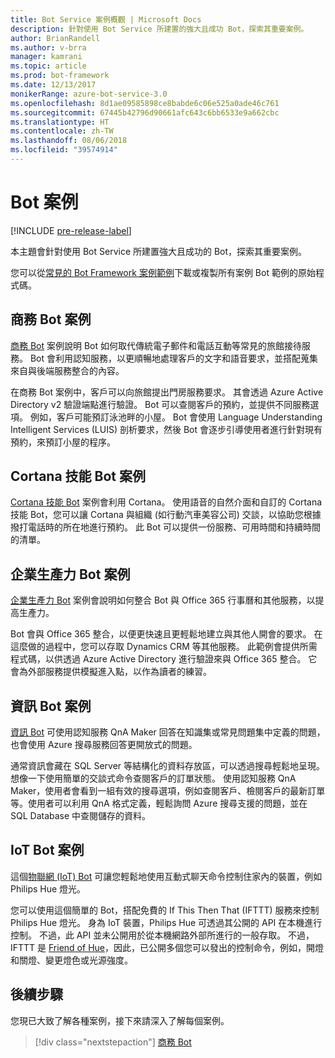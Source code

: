 ```yaml
---
title: Bot Service 案例概觀 | Microsoft Docs
description: 針對使用 Bot Service 所建置的強大且成功 Bot，探索其重要案例。
author: BrianRandell
ms.author: v-brra
manager: kamrani
ms.topic: article
ms.prod: bot-framework
ms.date: 12/13/2017
monikerRange: azure-bot-service-3.0
ms.openlocfilehash: 8d1ae09585898ce8babde6c06e525a0ade46c761
ms.sourcegitcommit: 67445b42796d90661afc643c6bb6533e9a662cbc
ms.translationtype: HT
ms.contentlocale: zh-TW
ms.lasthandoff: 08/06/2018
ms.locfileid: "39574914"
---
```

# <a name="bot-scenarios"></a>Bot 案例

[!INCLUDE [pre-release-label](includes/pre-release-label-v3.md)]

本主題會針對使用 Bot Service 所建置強大且成功的 Bot，探索其重要案例。

您可以從[常見的 Bot Framework 案例範例](https://aka.ms/bot/scenarios)下載或複製所有案例 Bot 範例的原始程式碼。

## <a name="commerce-bot-scenario"></a>商務 Bot 案例
[商務 Bot](bot-service-scenario-commerce.md) 案例說明 Bot 如何取代傳統電子郵件和電話互動等常見的旅館接待服務。 Bot 會利用認知服務，以更順暢地處理客戶的文字和語音要求，並搭配蒐集來自與後端服務整合的內容。

在商務 Bot 案例中，客戶可以向旅館提出門房服務要求。 其會透過 Azure Active Directory v2 驗證端點進行驗證。 Bot 可以查閱客戶的預約，並提供不同服務選項。 例如，客戶可能預訂泳池畔的小屋。 Bot 會使用 Language Understanding Intelligent Services (LUIS) 剖析要求，然後 Bot 會逐步引導使用者進行針對現有預約，來預訂小屋的程序。

## <a name="cortana-skill-bot-scenario"></a>Cortana 技能 Bot 案例
[Cortana 技能 Bot](bot-service-scenario-cortana-skill.md) 案例會利用 Cortana。 使用語音的自然介面和自訂的 Cortana 技能 Bot，您可以讓 Cortana 與組織 (如行動汽車美容公司) 交談，以協助您根據撥打電話時的所在地進行預約。 此 Bot 可以提供一份服務、可用時間和持續時間的清單。

## <a name="enterprise-productivity-bot-scenario"></a>企業生產力 Bot 案例
[企業生產力 Bot](bot-service-scenario-enterprise-productivity.md) 案例會說明如何整合 Bot 與 Office 365 行事曆和其他服務，以提高生產力。

Bot 會與 Office 365 整合，以便更快速且更輕鬆地建立與其他人開會的要求。 在這麼做的過程中，您可以存取 Dynamics CRM 等其他服務。 此範例會提供所需程式碼，以供透過 Azure Active Directory 進行驗證來與 Office 365 整合。 它會為外部服務提供模擬進入點，以作為讀者的練習。

## <a name="information-bot-scenario"></a>資訊 Bot 案例
[資訊 Bot](bot-service-scenario-informational.md) 可使用認知服務 QnA Maker 回答在知識集或常見問題集中定義的問題，也會使用 Azure 搜尋服務回答更開放式的問題。

通常資訊會藏在 SQL Server 等結構化的資料存放區，可以透過搜尋輕鬆地呈現。 想像一下使用簡單的交談式命令查閱客戶的訂單狀態。 使用認知服務 QnA Maker，使用者會看到一組有效的搜尋選項，例如查閱客戶、檢閱客戶的最新訂單等。使用者可以利用 QnA 格式定義，輕鬆詢問 Azure 搜尋支援的問題，並在 SQL Database 中查閱儲存的資料。

## <a name="iot-bot-scenario"></a>IoT Bot 案例
這個[物聯網 (IoT) Bot](bot-service-scenario-internet-things.md) 可讓您輕鬆地使用互動式聊天命令控制住家內的裝置，例如 Philips Hue 燈光。

您可以使用這個簡單的 Bot，搭配免費的 If This Then That (IFTTT) 服務來控制 Philips Hue 燈光。 身為 IoT 裝置，Philips Hue 可透過其公開的 API 在本機進行控制。 不過，此 API 並未公開用於從本機網路外部所進行的一般存取。 不過，IFTTT 是 [Friend of Hue](http://www2.meethue.com/en-us/friends-of-hue/ifttt/)，因此，已公開多個您可以發出的控制命令，例如，開燈和關燈、變更燈色或光源強度。

## <a name="next-steps"></a>後續步驟
您現已大致了解各種案例，接下來請深入了解每個案例。

> [!div class="nextstepaction"]
> [商務 Bot](bot-service-scenario-commerce.md)
